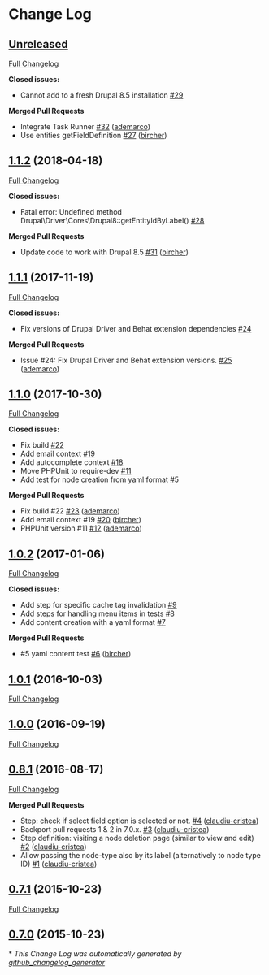 # Change Log

## [Unreleased](https://github.com/nuvoleweb/drupal-behat/tree/HEAD)

[Full Changelog](https://github.com/nuvoleweb/drupal-behat/compare/1.1.2...HEAD)

**Closed issues:**

- Cannot add to a fresh Drupal 8.5 installation [\#29](https://github.com/nuvoleweb/drupal-behat/issues/29)

**Merged Pull Requests**

- Integrate Task Runner [\#32](https://github.com/nuvoleweb/drupal-behat/pull/32) ([ademarco](https://github.com/ademarco))
- Use entities getFieldDefinition [\#27](https://github.com/nuvoleweb/drupal-behat/pull/27) ([bircher](https://github.com/bircher))

## [1.1.2](https://github.com/nuvoleweb/drupal-behat/tree/1.1.2) (2018-04-18)
[Full Changelog](https://github.com/nuvoleweb/drupal-behat/compare/1.1.1...1.1.2)

**Closed issues:**

- Fatal error: Undefined method Drupal\Driver\Cores\Drupal8::getEntityIdByLabel\(\) [\#28](https://github.com/nuvoleweb/drupal-behat/issues/28)

**Merged Pull Requests**

- Update code to work with Drupal 8.5 [\#31](https://github.com/nuvoleweb/drupal-behat/pull/31) ([bircher](https://github.com/bircher))

## [1.1.1](https://github.com/nuvoleweb/drupal-behat/tree/1.1.1) (2017-11-19)
[Full Changelog](https://github.com/nuvoleweb/drupal-behat/compare/1.1.0...1.1.1)

**Closed issues:**

- Fix versions of Drupal Driver and Behat extension dependencies [\#24](https://github.com/nuvoleweb/drupal-behat/issues/24)

**Merged Pull Requests**

- Issue \#24: Fix Drupal Driver and Behat extension versions. [\#25](https://github.com/nuvoleweb/drupal-behat/pull/25) ([ademarco](https://github.com/ademarco))

## [1.1.0](https://github.com/nuvoleweb/drupal-behat/tree/1.1.0) (2017-10-30)
[Full Changelog](https://github.com/nuvoleweb/drupal-behat/compare/1.0.2...1.1.0)

**Closed issues:**

- Fix build [\#22](https://github.com/nuvoleweb/drupal-behat/issues/22)
- Add email context [\#19](https://github.com/nuvoleweb/drupal-behat/issues/19)
- Add autocomplete context [\#18](https://github.com/nuvoleweb/drupal-behat/issues/18)
- Move PHPUnit to require-dev [\#11](https://github.com/nuvoleweb/drupal-behat/issues/11)
- Add test for node creation from yaml format [\#5](https://github.com/nuvoleweb/drupal-behat/issues/5)

**Merged Pull Requests**

- Fix build \#22 [\#23](https://github.com/nuvoleweb/drupal-behat/pull/23) ([ademarco](https://github.com/ademarco))
- Add email context \#19 [\#20](https://github.com/nuvoleweb/drupal-behat/pull/20) ([bircher](https://github.com/bircher))
- PHPUnit version \#11 [\#12](https://github.com/nuvoleweb/drupal-behat/pull/12) ([ademarco](https://github.com/ademarco))

## [1.0.2](https://github.com/nuvoleweb/drupal-behat/tree/1.0.2) (2017-01-06)
[Full Changelog](https://github.com/nuvoleweb/drupal-behat/compare/1.0.1...1.0.2)

**Closed issues:**

- Add step for specific cache tag invalidation [\#9](https://github.com/nuvoleweb/drupal-behat/issues/9)
- Add steps for handling menu items in tests [\#8](https://github.com/nuvoleweb/drupal-behat/issues/8)
- Add content creation with a yaml format [\#7](https://github.com/nuvoleweb/drupal-behat/issues/7)

**Merged Pull Requests**

- \#5 yaml content test [\#6](https://github.com/nuvoleweb/drupal-behat/pull/6) ([bircher](https://github.com/bircher))

## [1.0.1](https://github.com/nuvoleweb/drupal-behat/tree/1.0.1) (2016-10-03)
[Full Changelog](https://github.com/nuvoleweb/drupal-behat/compare/1.0.0...1.0.1)

## [1.0.0](https://github.com/nuvoleweb/drupal-behat/tree/1.0.0) (2016-09-19)
[Full Changelog](https://github.com/nuvoleweb/drupal-behat/compare/0.8.1...1.0.0)

## [0.8.1](https://github.com/nuvoleweb/drupal-behat/tree/0.8.1) (2016-08-17)
[Full Changelog](https://github.com/nuvoleweb/drupal-behat/compare/0.7.1...0.8.1)

**Merged Pull Requests**

- Step: check if select field option is selected or not. [\#4](https://github.com/nuvoleweb/drupal-behat/pull/4) ([claudiu-cristea](https://github.com/claudiu-cristea))
- Backport pull requests 1 & 2 in 7.0.x. [\#3](https://github.com/nuvoleweb/drupal-behat/pull/3) ([claudiu-cristea](https://github.com/claudiu-cristea))
- Step definition: visiting a node deletion page \(similar to view and edit\) [\#2](https://github.com/nuvoleweb/drupal-behat/pull/2) ([claudiu-cristea](https://github.com/claudiu-cristea))
- Allow passing the node-type also by its label \(alternatively to node type ID\) [\#1](https://github.com/nuvoleweb/drupal-behat/pull/1) ([claudiu-cristea](https://github.com/claudiu-cristea))

## [0.7.1](https://github.com/nuvoleweb/drupal-behat/tree/0.7.1) (2015-10-23)
[Full Changelog](https://github.com/nuvoleweb/drupal-behat/compare/0.7.0...0.7.1)

## [0.7.0](https://github.com/nuvoleweb/drupal-behat/tree/0.7.0) (2015-10-23)


\* *This Change Log was automatically generated by [github_changelog_generator](https://github.com/skywinder/Github-Changelog-Generator)*